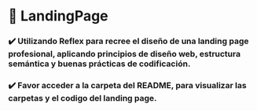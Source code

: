 # 📝 LandingPage

### ✔️ Utilizando Reflex para recree el diseño de una landing page profesional, aplicando principios de diseño web, estructura semántica y buenas prácticas de codificación.
### ✔️ Favor acceder a la carpeta del README, para visualizar las carpetas y el codigo del landing page.


